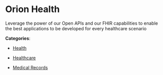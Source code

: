 # Orion Health

Leverage the power of our Open APIs and our FHIR capabilities to enable the best applications to be developed for every healthcare scenario

**Categories**:

- [Health](https://github/apis-list/apis-list#health)

- [Healthcare](https://github/apis-list/apis-list#healthcare)

- [Medical Records](https://github/apis-list/apis-list#medical-records)



